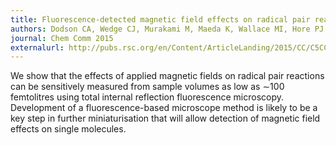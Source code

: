 ```yaml
---
title: Fluorescence-detected magnetic field effects on radical pair reactions from femtolitre volumes.
authors: Dodson CA, Wedge CJ, Murakami M, Maeda K, Wallace MI, Hore PJ. 
journal: Chem Comm 2015 
externalurl: http://pubs.rsc.org/en/Content/ArticleLanding/2015/CC/C5CC01099C#!divAbstract
---
```

We show that the effects of applied magnetic fields on radical pair reactions can be sensitively measured from sample volumes as low as ∼100 femtolitres using total internal reflection fluorescence microscopy. Development of a fluorescence-based microscope method is likely to be a key step in further miniaturisation that will allow detection of magnetic field effects on single molecules.
